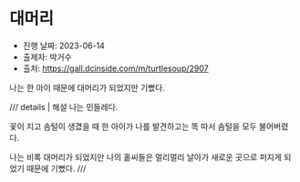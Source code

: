 # 대머리

- 진행 날짜: 2023-06-14
- 출제자: 박거수
- 출처: <https://gall.dcinside.com/m/turtlesoup/2907>

나는 한 아이 때문에 대머리가 되었지만 기뻤다.

/// details | 해설
나는 민들레다.

꽃이 지고 솜털이 생겼을 때 한 아이가 나를 발견하고는 똑 따서 솜털을 모두 불어버렸다.

나는 비록 대머리가 되었지만 나의 홑씨들은 멀리멀리 날아가 새로운 곳으로 퍼지게 되었기 때문에 기뻤다.
///
